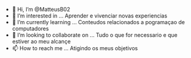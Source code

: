 - 👋 Hi, I’m @MatteusB02
- 👀 I’m interested in ... Aprender e vivenciar novas experiencias
- 🌱 I’m currently learning ... Conteudos relacionados a pogramaçao de computadores
- 💞️ I’m looking to collaborate on ... Tudo o que for necessario e que estiver ao meu alcançe
- 📫 How to reach me ... Atigindo os meus objetivos

<!---
MatteusB02/MatteusB02 is a ✨ special ✨ repository because its `README.md` (this file) appears on your GitHub profile.
You can click the Preview link to take a look at your changes.
--->
